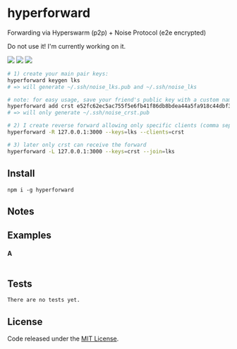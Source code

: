 # hyperforward

Forwarding via Hyperswarm (p2p) + Noise Protocol (e2e encrypted)

Do not use it! I'm currently working on it.

![](https://img.shields.io/npm/v/hyperforward.svg) ![](https://img.shields.io/npm/dt/hyperforward.svg) ![](https://img.shields.io/github/license/LuKks/hyperforward.svg)

```bash
# 1) create your main pair keys:
hyperforward keygen lks
# => will generate ~/.ssh/noise_lks.pub and ~/.ssh/noise_lks

# note: for easy usage, save your friend's public key with a custom name:
hyperforward add crst e52fc62ec5ac755f5e6fb41f86db8bdea44a5fa918c44dbf3d4c1a0b1872130f
# => will only generate ~/.ssh/noise_crst.pub

# 2) I create reverse forward allowing only specific clients (comma separated, by name or pubkey)
hyperforward -R 127.0.0.1:3000 --keys=lks --clients=crst

# 3) later only crst can receive the forward
hyperforward -L 127.0.0.1:3000 --keys=crst --join=lks
```

## Install
```
npm i -g hyperforward
```

## Notes

## Examples
#### A
```javascript

```

## Tests
```
There are no tests yet.
```

## License
Code released under the [MIT License](https://github.com/LuKks/hyperforward/blob/master/LICENSE).
